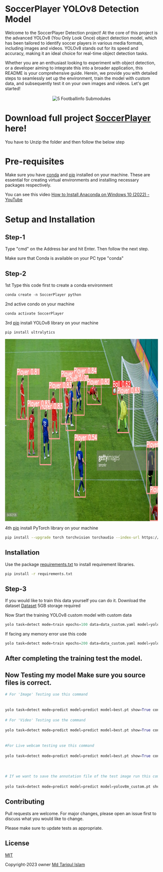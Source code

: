 # SoccerPlayer YOLOv8 Detection Model

Welcome to the SoccerPlayer Detection project! At the core of this project is the advanced YOLOv8 (You Only Look Once) object detection model, which has been tailored to identify soccer players in various media formats, including images and videos. YOLOv8 stands out for its speed and accuracy, making it an ideal choice for real-time object detection tasks.



Whether you are an enthusiast looking to experiment with object detection, or a developer aiming to integrate this into a broader application, this README is your comprehensive guide. Herein, we provide you with detailed steps to seamlessly set up the environment, train the model with custom data, and subsequently test it on your own images and videos. Let's get started!

<div align="center">
<img align="center" src="/Results/shortvideo.gif" alt="5 Footballinfo Submodules" width = 640px height = 600px>
</div>

# Download full project [SoccerPlayer](https://github.com/tariqeee/SoccerPlayer ) here!
You have to Unzip the folder and then follow the below step 


# Pre-requisites
Make sure you have [conda](https://docs.conda.io/en/latest/
) and [pip](https://pip.pypa.io/en/stable/installation/
) installed on your machine. These are essential for creating virtual environments and installing necessary packages respectively.

You can see this video [How to Install Anaconda on Windows 10 (2022) - YouTube](https://www.youtube.com/watch?v=UTqOXwAi1pE) 

# Setup and Installation
## Step-1 
Type "cmd" on the Address bar and hit Enter.
Then follow the next step. 

Make sure that Conda is available on your PC type "conda"



## Step-2
1st Type this code first to create a conda environment
```python
conda create -n SoccerPlayer python

```

2nd active condo on your machine 

```python
conda activate SoccerPlayer
```


3rd [pip](https://pip.pypa.io/en/stable/) install YOLOv8 library  on your machine 
```bash
pip install ultralytics

```
<div align="center">
<img align="center" src="/Results/T1.jpg" alt="5 Footballinfo Submodules" width = 640px height = 600px>
</div>


4th [pip](https://pip.pypa.io/en/stable/) install PyTorch library  on your machine 
```bash
pip install --upgrade torch torchvision torchaudio --index-url https://download.pytorch.org/whl/cu118

```


## Installation

Use the package [requirements.txt](https://github.com/tariqeee/SoccerPlayer/requirements.txt) to install requirement libraries.

```bash
pip install -r requirements.txt
```

## Step-3
If you would like to train this data yourself you can do it.
Download the dataset [Dataset](https://drive.google.com/drive/folders/1iXPzVS1rNOokL2BfgfW8Vn6RWxyC-eb_?usp=sharing) 5GB storage required 

Now Start the training YOLOv8 custom model with custom data

```python
yolo task=detect mode=train epochs=100 data=data_custom.yaml model=yolov8n.pt imgsz=640

```
If facing any memory error use this code 

```python
yolo task=detect mode=train epochs=200 data=data_custom.yaml model=yolov8n.pt imgsz=640 batch=6

```
## After completing the training test the model.


## Now Testing my model Make sure you source files is correct. 

```python
# For 'Image' Testing use this command


yolo task=detect mode=predict model=predict model=best.pt show=True conf=0.5 source=T1.jpg imgsz=1400

# For 'Video' Testing use the command 

yolo task=detect mode=predict model=predict model=best.pt show=True conf=0.4 source=shortvideo.mp4 line_thickness=1 imgsz=1080


#For Live webcam testing use this command

yolo task=detect mode=predict model=predict model=best.pt show=True conf=0.5 source=0 line_thickness=1



# If we want to save the annotation file of the test image run this command

yolo task=detect mode=predict model=predict model=yolov8m_custom.pt show=True conf=0.5 source=1.jpg save_txt=True

```

## Contributing

Pull requests are welcome. For major changes, please open an issue first
to discuss what you would like to change.

Please make sure to update tests as appropriate.

## License

[MIT](https://choosealicense.com/licenses/mit/)


Copyright-2023 owner [Md Tariqul Islam](https://www.tariqul4bd.com/)
